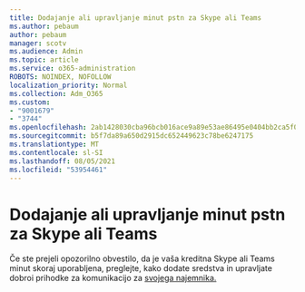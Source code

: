 ```yaml
---
title: Dodajanje ali upravljanje minut pstn za Skype ali Teams
ms.author: pebaum
author: pebaum
manager: scotv
ms.audience: Admin
ms.topic: article
ms.service: o365-administration
ROBOTS: NOINDEX, NOFOLLOW
localization_priority: Normal
ms.collection: Adm_O365
ms.custom:
- "9001679"
- "3744"
ms.openlocfilehash: 2ab1428030cba96bcb016ace9a89e53ae86495e0404bb2ca5f0ee4e4a11755a4
ms.sourcegitcommit: b5f7da89a650d2915dc652449623c78be6247175
ms.translationtype: MT
ms.contentlocale: sl-SI
ms.lasthandoff: 08/05/2021
ms.locfileid: "53954461"
---
```

# <a name="add-or-manage-pstn-minutes-for-skype-or-teams"></a>Dodajanje ali upravljanje minut pstn za Skype ali Teams

Če ste prejeli opozorilno obvestilo, da je vaša kreditna Skype ali Teams minut skoraj uporabljena, preglejte, kako dodate sredstva in upravljate dobroi prihodke za komunikacijo za [svojega najemnika.](https://docs.microsoft.com/microsoftteams/add-funds-and-manage-communications-credits)